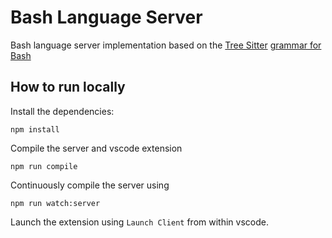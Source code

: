# Bash Language Server

Bash language server implementation based on the [Tree Sitter][tree-sitter]
[grammar for Bash][tree-sitter-bash]

## How to run locally

Install the dependencies:

    npm install

Compile the server and vscode extension

    npm run compile

Continuously compile the server using

    npm run watch:server

Launch the extension using `Launch Client` from within vscode.

[tree-sitter]: https://github.com/tree-sitter/tree-sitter
[tree-sitter-bash]: https://github.com/tree-sitter/tree-sitter-bash
